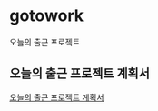 # gotowork

오늘의 출근 프로젝트

## 오늘의 출근 프로젝트 계획서

[오늘의 출근 프로젝트 계획서](https://docs.google.com/document/d/1FUYQEA_kT7BsCZQtQxrhWc897SlDr-Gny8mM7R0q9s4/edit?usp=sharing)
